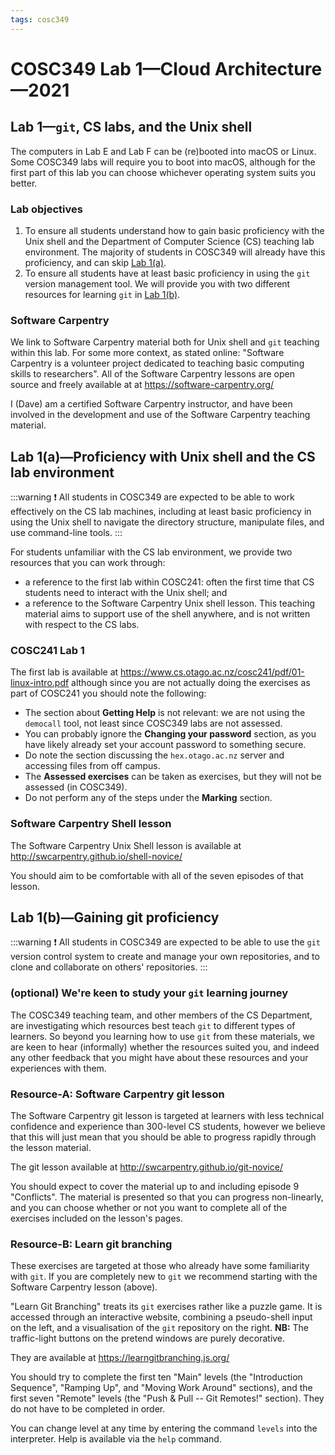```yaml
---
tags: cosc349
---
```

# COSC349 Lab 1—Cloud Architecture—2021
## Lab 1—`git`, CS labs, and the Unix shell

The computers in Lab E and Lab F can be (re)booted into macOS or Linux. Some COSC349 labs will require you to boot into macOS, although for the first part of this lab you can choose whichever operating system suits you better.

### Lab objectives

1. To ensure all students understand how to gain basic proficiency with the Unix shell and the Department of Computer Science (CS) teaching lab environment. The majority of students in COSC349 will already have this proficiency, and can skip [Lab 1(a)][].
1. To ensure all students have at least basic proficiency in using the `git` version management tool. We will provide you with two different resources for learning `git` in [Lab 1(b)][].

[Lab 1(a)]: #Lab-1a—Proficiency-with-Unix-shell-and-the-CS-lab-environment
[Lab 1(b)]: #Lab-1b—Gaining-git-proficiency

### Software Carpentry

We link to Software Carpentry material both for Unix shell and `git` teaching within this lab. For some more context, as stated online: "Software Carpentry is a volunteer project dedicated to teaching basic computing skills to researchers". All of the Software Carpentry lessons are open source and freely available at at https://software-carpentry.org/

I (Dave) am a certified Software Carpentry instructor, and have been involved in the development and use of the Software Carpentry teaching material.

## Lab 1(a)—Proficiency with Unix shell and the CS lab environment

:::warning
:exclamation: All students in COSC349 are expected to be able to work effectively on the CS lab machines, including at least basic proficiency in using the Unix shell to navigate the directory structure, manipulate files, and use command-line tools.
:::

For students unfamiliar with the CS lab environment, we provide two resources that you can work through:
- a reference to the first lab within COSC241: often the first time that CS students need to interact with the Unix shell; and
- a reference to the Software Carpentry Unix shell lesson. This teaching material aims to support use of the shell anywhere, and is not written with respect to the CS labs.

### COSC241 Lab 1

The first lab is available at https://www.cs.otago.ac.nz/cosc241/pdf/01-linux-intro.pdf although since you are not actually doing the exercises as part of COSC241 you should note the following:
- The section about **Getting Help** is not relevant: we are not using the `democall` tool, not least since COSC349 labs are not assessed.
- You can probably ignore the **Changing your password** section, as you have likely already set your account password to something secure.
- Do note the section discussing the `hex.otago.ac.nz` server and accessing files from off campus.
- The **Assessed exercises** can be taken as exercises, but they will not be assessed (in COSC349).
- Do not perform any of the steps under the **Marking** section.

### Software Carpentry Shell lesson

The Software Carpentry Unix Shell lesson is available at http://swcarpentry.github.io/shell-novice/

You should aim to be comfortable with all of the seven episodes of that lesson. 


## Lab 1(b)—Gaining git proficiency

:::warning
:exclamation:
All students in COSC349 are expected to be able to use the `git` version control system to create and manage your own repositories, and to clone and collaborate on others' repositories.
:::

### (optional) We're keen to study your `git` learning journey

The COSC349 teaching team, and other members of the CS Department, are investigating which resources best teach `git` to different types of learners. So beyond you learning how to use `git` from these materials, we are keen to hear (informally) whether the resources suited you, and indeed any other feedback that you might have about these resources and your experiences with them.

### Resource-A: Software Carpentry git lesson

The Software Carpentry git lesson is targeted at learners with less technical confidence and experience than 300-level CS students, however we believe that this will just mean that you should be able to progress rapidly through the lesson material.

The git lesson available at http://swcarpentry.github.io/git-novice/

You should expect to cover the material up to and including episode 9 "Conflicts". The material is presented so that you can progress non-linearly, and you can choose whether or not you want to complete all of the exercises included on the lesson's pages.

### Resource-B: Learn git branching

These exercises are targeted at those who already have some familiarity with `git`. If you are completely new to `git` we recommend starting with the Software Carpentry lesson (above).

"Learn Git Branching" treats its `git` exercises rather like a puzzle game. It is accessed through an interactive website, combining a pseudo-shell input on the left, and a visualisation of the `git` repository on the right. **NB:** The traffic-light buttons on the pretend windows are purely decorative.

They are available at https://learngitbranching.js.org/

You should try to complete the first ten "Main" levels (the "Introduction Sequence", "Ramping Up", and "Moving Work Around" sections), and the first seven "Remote" levels (the "Push & Pull -- Git Remotes!" section). They do not have to be completed in order.

You can change level at any time by entering the command `levels` into the interpreter. Help is available via the `help` command.
